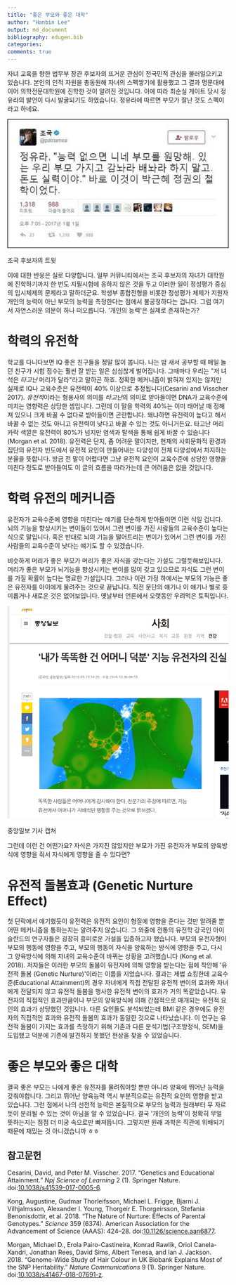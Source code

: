 ```yaml
---
title: "좋은 부모와 좋은 대학"
author: "Hanbin Lee"
output: md_document
bibliography: edugen.bib
categories: 
comments: true
---
```


자녀 교육을 향한 법무부 장관 후보자의 뜨거운 관심이 전국민적 관심을
불러일으키고 있습니다. 본인의 인적 자원을 총동원해 자녀의 스펙쌓기에
활용했고 그 결과 명문대에 이어 의학전문대학원에 진학한 것이 알려진
것입니다. 이에 따라 최순실 게이트 당시 정유라의 발언이 다시 발굴되기도
하였습니다. 정유라에 따르면 부모가 잘난 것도 스펙이라고 하네요.
<p align="center">
<img src="/assets/img/edugen/yura.png" alt="조국 후보자의 트윗" width="600" />
<p class="caption">
조국 후보자의 트윗
</p>

</p>
이에 대한 반응은 실로 다양합니다. 일부 커뮤니티에서는 조국 후보자의
자녀가 대학원에 진학하기까지 한 번도 지필시험에 응하지 않은 것을 두고
이러한 일이 정성평가 중심의 입시체제의 문제라고 말하더군요. 학생부
종합전형을 비롯한 정성평가 체제가 지원자 개인의 능력이 아닌 부모의
능력을 측정한다는 점에서 불공정하다는 겁니다. 그럼 여기서 자연스러운
의문이 하나 떠오릅니다. '개인의 능력'은 실제로 존재하는가?

학력의 유전학
=============

학교를 다니다보면 IQ 좋은 친구들을 정말 많이 봅니다. 나는 밤 새서 공부할
때 매일 놀던 친구가 시험 점수는 훨씬 잘 받는 일은 심심찮게 벌어집니다.
그때마다 우리는 "저 녀석은 *타고난* 머리가 달라"라고 말하곤 하죠. 정확한
메커니즘이 밝혀져 있지는 않지만 실제로 IQ나 교육수준은 유전력이 40%
이상으로 추정됩니다(Cesarini and Visscher 2017). *유전적*이라는 형용사의
의미를 *타고난*의 의미로 받아들이면 DNA가 교육수준에 미치는 영향력은
상당한 셈입니다. 그런데 이 말을 학력의 40%는 이미 태어날 때 정해져
있으니 크게 바꿀 수 없다로 받아들이면 곤란합니다. 왜냐하면 유전력이
높다고 해서 바꿀 수 없는 것도 아니고 유전력이 낮다고 바꿀 수 있는 것도
아니거든요. 타고난 머리카락 색깔은 유전력이 80%가 넘지만 염색과 탈색을
통해 쉽게 바꿀 수 있습니다(Morgan et al. 2018). 유전력은 단지, 좀 어려운
말이지만, 현재의 사회문화적 환경과 집단의 유전자 빈도에서 유전적 요인이
만들어내는 다양성이 전체 다양성에서 차지하는 분율을 뜻합니다. 방금 전
말이 어렵다면 그냥 유전적 요인이 교육수준에 상당한 영향을 미친다 정도로
받아들여도 이 글의 흐름을 따라가는데 큰 어려움은 없을 것입니다.

학력 유전의 메커니즘
======================

유전자가 교육수준에 영향을 미친다는 얘기를 단순하게 받아들이면 이런 식일
겁니다. 뇌의 기능을 향상시키는 변이들이 있어서 그런 변이를 가진 사람들의
교육수준이 높다는 식으로 말입니다. 혹은 반대로 뇌의 기능을 떨어트리는
변이가 있어서 그런 변이를 가진 사람들의 교육수준이 낮다는 얘기도 할 수
있겠습니다.

비슷하게 머리가 좋은 부모가 머리가 좋은 자식을 갖는다는 가설도
그럴듯해보입니다. 머리가 좋은 부모가 뇌기능을 향상시키는 변이를 많이
갖고 있으므로 자식도 그런 변이를 가질 확률이 높다는 명료한 가설입니다.
그러나 이런 가정 하에서는 부모의 기능은 좋은 유전자를 아이에게 물려주는
것으로 끝납니다. 직전 문단의 얘기나 이 얘기나 별로 흥미롭거나 새로운
것은 없어보입니다. 옛날부터 언론에서 오랫동안 우려먹은 토픽입니다.
<p align="center">
<img src="/assets/img/edugen/mother.png" alt="중앙일보 기사 캡쳐" width="778" />
<p class="caption">
중앙일보 기사 캡쳐
</p>

</p>
그런데 이런 건 어떤가요? 자식은 가지진 않았지만 부모가 가진 유전자가
부모의 양육방식에 영향을 줘서 자식에게 영향을 줄 수 있다면?

유전적 돌봄효과 (Genetic Nurture Effect)
========================================

첫 단락에서 얘기했듯이 유전력은 유전적 요인이 형질에 영향을 준다는 것만
알려줄 뿐 어떤 메커니즘을 통하는지는 알려주지 않습니다. 그 와중에 전통의
유전학 강국인 아이슬란드의 연구자들은 굉장히 흥미로운 가설을 입증하고자
했습니다. 부모의 유전자형이 부모의 행동에 영향을 주고, 부모의 행동이
자식을 양육하는 방식에 영향을 주고, 다시 그 양육방식에 의해 자녀의
교육수준이 바뀌는 상황을 고려했습니다 (Kong et al. 2018). 저자들은
이러한 부모의 돌봄이 유전자에 의해 영향을 받는다는 점에 착안해 '유전적
돌봄 (Genetic Nurture)'이라는 이름을 지었습니다. 결과는 제법 쇼킹한데
교육수준(Educational Attainment)의 경우 자녀에게 직접 전달된 유전적
변이의 효과와 자녀에게 전달되지 않고 유전적 돌봄을 행사한 유전적 변이의
효과가 거의 똑같았습니다. 유전자의 직접적인 효과만큼이나 부모의
양육방식에 의해 간접적으로 매개되는 유전적 요인의 효과가 상당했던
것입니다. 다른 요인들도 분석되었는데 BMI 같은 경우에도 유전자의 직접적인
효과와 유전적 돌봄의 효과가 동일한 것으로 나타났습니다. 이 연구는 유전적
돌봄이 가지는 효과를 측정하기 위해 기존과 다른 분석기법(구조방정식,
SEM)을 도입했고 덕분에 기존에 발견하지 못했던 현상을 찾을 수 있었습니다.

좋은 부모와 좋은 대학
=====================

결국 좋은 부모는 나에게 좋은 유전자를 물려줘야할 뿐만 아니라 양육에
뛰어난 능력을 갖춰야합니다. 그리고 뛰어난 양육능력 역시 부분적으로는
유전적 요인의 영향을 받고 있습니다. 그런 점에서 나의 선천적 능력은
본질적으로 부모의 능력과 원래부터 무 자르듯이 분리될 수 있는 것이 아님을
알 수 있었습니다. 결국 '개인의 능력'이 정확히 무얼 뜻하는지는 점점 더
미궁 속으로만 빠져듭니다. 그렇지만 원래 과학은 직관에 위배되기 때문에
재밌는 것 아니겠습니까 ㅎㅎ

참고문헌
--------

Cesarini, David, and Peter M. Visscher. 2017. “Genetics and Educational
Attainment.” *Npj Science of Learning* 2 (1). Springer Nature.
doi:[10.1038/s41539-017-0005-6](https://doi.org/10.1038/s41539-017-0005-6).

Kong, Augustine, Gudmar Thorleifsson, Michael L. Frigge, Bjarni J.
Vilhjalmsson, Alexander I. Young, Thorgeir E. Thorgeirsson, Stefania
Benonisdottir, et al. 2018. “The Nature of Nurture: Effects of Parental
Genotypes.” *Science* 359 (6374). American Association for the
Advancement of Science (AAAS): 424–28.
doi:[10.1126/science.aan6877](https://doi.org/10.1126/science.aan6877).

Morgan, Michael D., Erola Pairo-Castineira, Konrad Rawlik, Oriol
Canela-Xandri, Jonathan Rees, David Sims, Albert Tenesa, and Ian J.
Jackson. 2018. “Genome-Wide Study of Hair Colour in UK Biobank Explains
Most of the SNP Heritability.” *Nature Communications* 9 (1). Springer
Nature.
doi:[10.1038/s41467-018-07691-z](https://doi.org/10.1038/s41467-018-07691-z).
